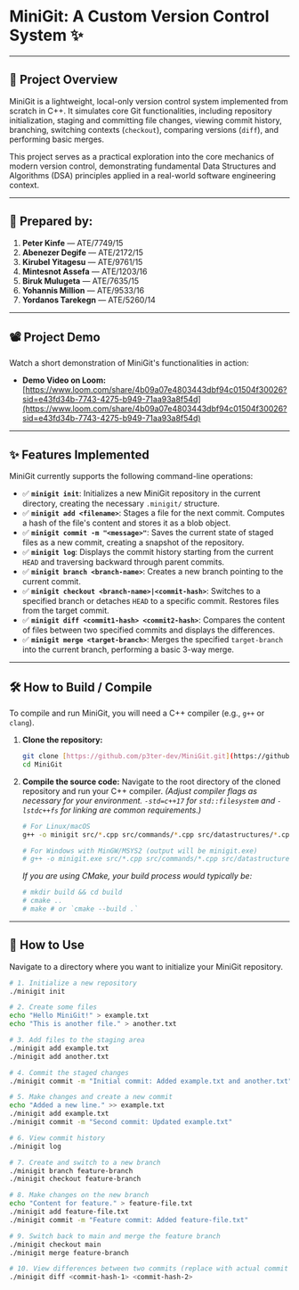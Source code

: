 # MiniGit: A Custom Version Control System ✨

---

## 🚀 Project Overview

MiniGit is a lightweight, local-only version control system implemented from scratch in C++. It simulates core Git functionalities, including repository initialization, staging and committing file changes, viewing commit history, branching, switching contexts (`checkout`), comparing versions (`diff`), and performing basic merges.

This project serves as a practical exploration into the core mechanics of modern version control, demonstrating fundamental Data Structures and Algorithms (DSA) principles applied in a real-world software engineering context.

---

## 👥 Prepared by:

1.  **Peter Kinfe** — ATE/7749/15
2.  **Abenezer Degife** — ATE/2172/15
3.  **Kirubel Yitagesu** — ATE/9761/15
4.  **Mintesnot Assefa** — ATE/1203/16
5.  **Biruk Mulugeta** — ATE/7635/15
6.  **Yohannis Million** — ATE/9533/16
7.  **Yordanos Tarekegn** — ATE/5260/14

---

## 📽️ Project Demo

Watch a short demonstration of MiniGit's functionalities in action:

* **Demo Video on Loom:** [https://www.loom.com/share/4b09a07e4803443dbf94c01504f30026?sid=e43fd34b-7743-4275-b949-71aa93a8f54d](https://www.loom.com/share/4b09a07e4803443dbf94c01504f30026?sid=e43fd34b-7743-4275-b949-71aa93a8f54d)

---

## ✨ Features Implemented

MiniGit currently supports the following command-line operations:

* ✅ **`minigit init`**: Initializes a new MiniGit repository in the current directory, creating the necessary `.minigit/` structure.
* ✅ **`minigit add <filename>`**: Stages a file for the next commit. Computes a hash of the file's content and stores it as a blob object.
* ✅ **`minigit commit -m "<message>"`**: Saves the current state of staged files as a new commit, creating a snapshot of the repository.
* ✅ **`minigit log`**: Displays the commit history starting from the current `HEAD` and traversing backward through parent commits.
* ✅ **`minigit branch <branch-name>`**: Creates a new branch pointing to the current commit.
* ✅ **`minigit checkout <branch-name>|<commit-hash>`**: Switches to a specified branch or detaches `HEAD` to a specific commit. Restores files from the target commit.
* ✅ **`minigit diff <commit1-hash> <commit2-hash>`**: Compares the content of files between two specified commits and displays the differences.
* ✅ **`minigit merge <target-branch>`**: Merges the specified `target-branch` into the current branch, performing a basic 3-way merge.

---

## 🛠️ How to Build / Compile

To compile and run MiniGit, you will need a C++ compiler (e.g., `g++` or `clang`).

1.  **Clone the repository:**
    ```bash
    git clone [https://github.com/p3ter-dev/MiniGit.git](https://github.com/p3ter-dev/MiniGit.git)
    cd MiniGit
    ```

2.  **Compile the source code:**
    Navigate to the root directory of the cloned repository and run your C++ compiler.
    *(Adjust compiler flags as necessary for your environment. `-std=c++17` for `std::filesystem` and `-lstdc++fs` for linking are common requirements.)*

    ```bash
    # For Linux/macOS
    g++ -o minigit src/*.cpp src/commands/*.cpp src/datastructures/*.cpp src/utils/*.cpp -std=c++17 -lstdc++fs

    # For Windows with MinGW/MSYS2 (output will be minigit.exe)
    # g++ -o minigit.exe src/*.cpp src/commands/*.cpp src/datastructures/*.cpp src/utils/*.cpp -std=c++17 -lstdc++fs
    ```
    *If you are using CMake, your build process would typically be:*
    ```bash
    # mkdir build && cd build
    # cmake ..
    # make # or `cmake --build .`
    ```

---

## 🚀 How to Use

Navigate to a directory where you want to initialize your MiniGit repository.

```bash
# 1. Initialize a new repository
./minigit init

# 2. Create some files
echo "Hello MiniGit!" > example.txt
echo "This is another file." > another.txt

# 3. Add files to the staging area
./minigit add example.txt
./minigit add another.txt

# 4. Commit the staged changes
./minigit commit -m "Initial commit: Added example.txt and another.txt"

# 5. Make changes and create a new commit
echo "Added a new line." >> example.txt
./minigit add example.txt
./minigit commit -m "Second commit: Updated example.txt"

# 6. View commit history
./minigit log

# 7. Create and switch to a new branch
./minigit branch feature-branch
./minigit checkout feature-branch

# 8. Make changes on the new branch
echo "Content for feature." > feature-file.txt
./minigit add feature-file.txt
./minigit commit -m "Feature commit: Added feature-file.txt"

# 9. Switch back to main and merge the feature branch
./minigit checkout main
./minigit merge feature-branch

# 10. View differences between two commits (replace with actual commit hashes from `minigit log`)
./minigit diff <commit-hash-1> <commit-hash-2>